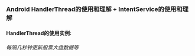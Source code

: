 ### Android HandlerThread的使用和理解 + IntentService的使用和理解

#### HandlerThread的使用实例:
######   每隔几秒钟更新股票大盘数据等

